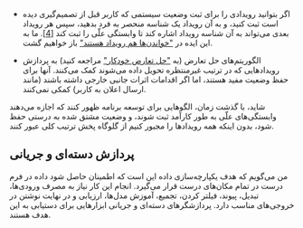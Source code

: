 * اگر بتوانید رویدادی را برای ثبت وضعیت سیستمی که کاربر قبل از تصمیم‌گیری دیده است ثبت کنید، و به آن رویداد یک شناسه منحصر به فرد بدهید، سپس هر رویداد بعدی می‌تواند به آن شناسه رویداد اشاره کند تا وابستگی علّی را ثبت کند [[4](ch12.html#Kerr2016va)]. ما به این ایده در ["خواندن‌ها هم رویداد هستند"](#sec_future_read_events) باز خواهیم گشت.

* الگوریتم‌های حل تعارض (به ["حل تعارض خودکار"](ch05.html#sidebar_conflict_resolution) مراجعه کنید) به پردازش رویدادهایی که در ترتیب غیرمنتظره تحویل داده می‌شوند کمک می‌کنند. آنها برای حفظ وضعیت مفید هستند، اما اگر اقدامات اثرات جانبی خارجی داشته باشند (مانند ارسال اعلان به کاربر) کمکی نمی‌کنند.

شاید، با گذشت زمان، الگوهایی برای توسعه برنامه ظهور کنند که اجازه می‌دهند وابستگی‌های علّی به طور کارآمد ثبت شوند، و وضعیت مشتق شده به درستی حفظ شود، بدون اینکه همه رویدادها را مجبور کنیم از گلوگاه پخش ترتیب کلی عبور کنند.

## پردازش دسته‌ای و جریانی

من می‌گویم که هدف یکپارچه‌سازی داده این است که اطمینان حاصل شود داده در فرم درست در تمام مکان‌های درست قرار می‌گیرد. انجام این کار نیاز به مصرف ورودی‌ها، تبدیل، پیوند، فیلتر کردن، تجمیع، آموزش مدل‌ها، ارزیابی و در نهایت نوشتن در خروجی‌های مناسب دارد. پردازشگرهای دسته‌ای و جریانی ابزارهایی برای دستیابی به این هدف هستند.